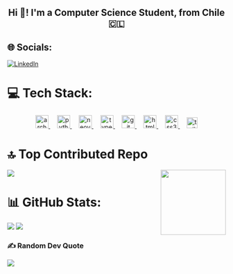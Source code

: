 <h2 align="center">Hi 👋! I'm a Computer Science Student, from Chile 🇨🇱</h2>

###

## 🌐 Socials:
[![LinkedIn](https://img.shields.io/badge/LinkedIn-%230077B5.svg?logo=linkedin&logoColor=white)](https://linkedin.com/in/pablocruzval) 

###

# 💻 Tech Stack:



###

<div align="center">
  <a href="https://archlinux.org/" target="_blank">
    <img src="https://www.vectorlogo.zone/logos/archlinux/archlinux-icon.svg" height="30" alt="arch linux logo"  />
  </a>
  <img width="12" />
  <a href="https://www.python.org/" target="_blank">
    <img src="https://cdn.jsdelivr.net/gh/devicons/devicon/icons/python/python-original.svg" height="30" alt="python logo"  />
  </a>
  <img width="12" />
  <a href="https://neovim.io/" target="_blank">
    <img src="https://www.vectorlogo.zone/logos/neovimio/neovimio-icon.svg" height="30" alt="neovim logo" />
  </a>
  <img width="12" />
  <a href="https://www.typescriptlang.org/" target="_blank">
    <img src="https://cdn.jsdelivr.net/gh/devicons/devicon/icons/typescript/typescript-original.svg" height="30" alt="typescript logo"  />
  </a>
  <img width="12" />
  <a href="https://git-scm.com/" target="_blank">
    <img src="https://cdn.jsdelivr.net/gh/devicons/devicon/icons/git/git-original.svg" height="30" alt="git logo"  />
  </a>
  <img width="12" />
  <a href="https://www.w3.org/" target="_blank">
    <img src="https://cdn.jsdelivr.net/gh/devicons/devicon/icons/html5/html5-original.svg" height="30" alt="html5 logo"  />
  </a>
  <img width="12" />
  <a href="https://www.w3.org/" target="_blank">
    <img src="https://cdn.jsdelivr.net/gh/devicons/devicon/icons/css3/css3-original.svg" height="30" alt="css3 logo"  />
  </a>
  <img width="12" />
  <a href="https://tailwindcss.com/" target="_blank">
    <img src="https://tailwindcss.com/_next/static/media/tailwindcss-mark.d52e9897.svg" height="25" alt="tailwind logo"  />
  </a>
</div>



# 🔝 Top Contributed Repo
![](https://github-contributor-stats.vercel.app/api?username=PabloCruzval&limit=5&theme=dark&combine_all_yearly_contributions=true)
<img align="right" height="150" src="https://media.tenor.com/PMR9b71INVcAAAAM/111.gif"  /> <br/>




# 📊 GitHub Stats:

![](https://github-readme-stats.vercel.app/api?username=PabloCruzval&theme=dark&hide_border=true&include_all_commits=true&count_private=true) 
![](https://nirzak-streak-stats.vercel.app/?user=PabloCruzval&theme=dark&hide_border=true)<br/>




### ✍️ Random Dev Quote
![](https://quotes-github-readme.vercel.app/api?type=horizontal&theme=radical)


<!-- Proudly created with GPRM ( https://gprm.itsvg.in ) -->

